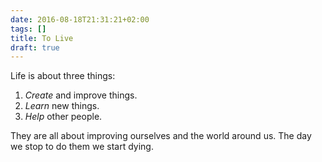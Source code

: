 ```yaml
---
date: 2016-08-18T21:31:21+02:00
tags: []
title: To Live
draft: true
---
```


Life is about three things:

1. _Create_ and improve things.
2. _Learn_ new things.
3. _Help_ other people.

They are all about improving ourselves and the world around us. The day we stop to do them we start dying.

